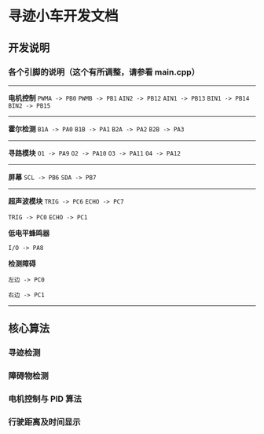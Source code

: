 # 寻迹小车开发文档

## 开发说明

### 各个引脚的说明（这个有所调整，请参看 main.cpp）

---

**电机控制**
`PWMA -> PB0`
`PWMB -> PB1`
`AIN2 -> PB12`
`AIN1 -> PB13`
`BIN1 -> PB14`
`BIN2 -> PB15`

---

**霍尔检测**
`B1A -> PA0`
`B1B -> PA1`
`B2A -> PA2`
`B2B -> PA3`

---

**寻路模块**
`O1 -> PA9`
`O2 -> PA10`
`O3 -> PA11`
`O4 -> PA12`

---

**屏幕**
`SCL -> PB6`
`SDA -> PB7`

---

**超声波模块**
`TRIG -> PC6`
`ECHO -> PC7`

`TRIG -> PC0`
`ECHO -> PC1`

**低电平蜂鸣器**

`I/O -> PA8`

**检测障碍**

`左边 -> PC0`

`右边 -> PC1`

---

## 核心算法

### 寻迹检测

### 障碍物检测

### 电机控制与 PID 算法

### 行驶距离及时间显示
